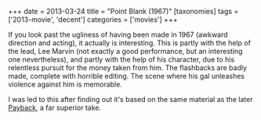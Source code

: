 +++
date = 2013-03-24
title = "Point Blank (1967)"
[taxonomies]
tags = ['2013-movie', 'decent']
categories = ['movies']
+++

If you look past the ugliness of having been made in 1967 (awkward
direction and acting), it actually is interesting. This is partly with
the help of the lead, Lee Marvin (not exactly a good performance, but an
interesting one nevertheless), and partly with the help of his
character, due to his relentless pursuit for the money taken from him.
The flashbacks are badly made, complete with horrible editing. The scene
where his gal unleashes violence against him is memorable.

I was led to this after finding out it's based on the same material as
the later [Payback], a far superior take.

  [Payback]: http://tshepang.net/payback-1999
